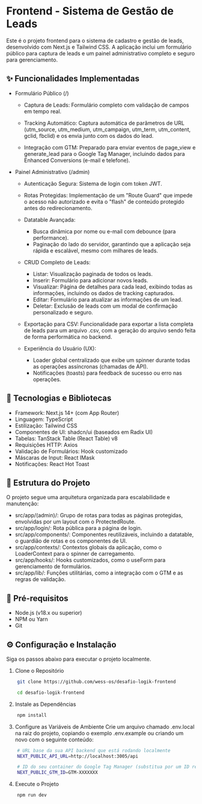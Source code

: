 # Frontend - Sistema de Gestão de Leads

Este é o projeto frontend para o sistema de cadastro e gestão de leads, desenvolvido com Next.js e Tailwind CSS. A aplicação inclui um formulário público para captura de leads e um painel administrativo completo e seguro para gerenciamento.

## ✨ Funcionalidades Implementadas
-   Formulário Público (/)
    - Captura de Leads: Formulário completo com validação de campos em tempo real.

    - Tracking Automático: Captura automática de parâmetros de URL (utm_source, utm_medium, utm_campaign, utm_term, utm_content, gclid, fbclid) e os envia junto com os dados do lead.

    - Integração com GTM: Preparado para enviar eventos de page_view e generate_lead para o Google Tag Manager, incluindo dados para Enhanced Conversions (e-mail e telefone).

-   Painel Administrativo (/admin)
    - Autenticação Segura: Sistema de login com token JWT.

    - Rotas Protegidas: Implementação de um "Route Guard" que impede o acesso não autorizado e evita o "flash" de conteúdo protegido antes do redirecionamento.

    - Datatable Avançada:
        - Busca dinâmica por nome ou e-mail com debounce (para performance).
        - Paginação do lado do servidor, garantindo que a aplicação seja rápida e escalável, mesmo com milhares de leads.

    - CRUD Completo de Leads:
        - Listar: Visualização paginada de todos os leads.
        - Inserir: Formulário para adicionar novos leads.
        - Visualizar: Página de detalhes para cada lead, exibindo todas as informações, incluindo os dados de tracking capturados.
        - Editar: Formulário para atualizar as informações de um lead.
        - Deletar: Exclusão de leads com um modal de confirmação personalizado e seguro.
    
    - Exportação para CSV: Funcionalidade para exportar a lista completa de leads para um arquivo .csv, com a geração do arquivo sendo feita de forma performática no backend.
    
    - Experiência do Usuário (UX):
        - Loader global centralizado que exibe um spinner durante todas as operações assíncronas (chamadas de API).
        - Notificações (toasts) para feedback de sucesso ou erro nas operações.
        
## 🚀 Tecnologias e Bibliotecas
-   Framework: Next.js 14+ (com App Router)
-   Linguagem: TypeScript
-   Estilização: Tailwind CSS
-   Componentes de UI: shadcn/ui (baseados em Radix UI)
-   Tabelas: TanStack Table (React Table) v8
-   Requisições HTTP: Axios
-   Validação de Formulários: Hook customizado
-   Máscaras de Input: React IMask
-   Notificações: React Hot Toast

## 📂 Estrutura do Projeto
O projeto segue uma arquitetura organizada para escalabilidade e manutenção:
-   src/app/(admin)/: Grupo de rotas para todas as páginas protegidas, envolvidas por um layout com o ProtectedRoute.
-   src/app/login/: Rota pública para a página de login.
-   src/app/components/: Componentes reutilizáveis, incluindo a datatable, o guardião de rotas e os componentes de UI.
-   src/app/contexts/: Contextos globais da aplicação, como o LoaderContext para o spinner de carregamento.
-   src/app/hooks/: Hooks customizados, como o useForm para gerenciamento de formulários.
-   src/app/lib/: Funções utilitárias, como a integração com o GTM e as regras de validação.

## 🔧 Pré-requisitos
-   Node.js (v18.x ou superior)
-   NPM ou Yarn
-   Git

## ⚙️ Configuração e Instalação
Siga os passos abaixo para executar o projeto localmente.
1. Clone o Repositório
```bash
    git clone https://github.com/wess-os/desafio-logik-frontend
```
```bash
    cd desafio-logik-frontend
```

2. Instale as Dependências
```bash
    npm install
```

3. Configure as Variáveis de Ambiente
Crie um arquivo chamado .env.local na raiz do projeto, copiando o exemplo .env.example ou criando um novo com o seguinte conteúdo:
```bash
    # URL base da sua API backend que está rodando localmente
    NEXT_PUBLIC_API_URL=http://localhost:3005/api

    # ID do seu container do Google Tag Manager (substitua por um ID real para testar)
    NEXT_PUBLIC_GTM_ID=GTM-XXXXXXX
```

4. Execute o Projeto
```bash
    npm run dev
```
